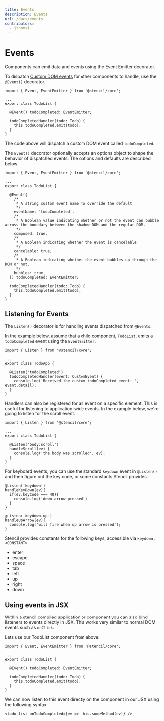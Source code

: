 ```yaml
---
title: Events
description: Events
url: /docs/events
contributors:
  - jthoms1
---
```


# Events

Components can emit data and events using the Event Emitter decorator.

To dispatch [Custom DOM events](https://developer.mozilla.org/en-US/docs/Web/Guide/Events/Creating_and_triggering_events) for other components to handle, use the `@Event()` decorator.

```tsx
import { Event, EventEmitter } from '@stencil/core';

...
export class TodoList {

  @Event() todoCompleted: EventEmitter;

  todoCompletedHandler(todo: Todo) {
    this.todoCompleted.emit(todo);
  }
}
```

The code above will dispatch a custom DOM event called `todoCompleted`.

The `Event()` decorator optionally accepts an options object to shape the behavior of dispatched events. The options and defaults are described below

```tsx
import { Event, EventEmitter } from '@stencil/core';

...
export class TodoList {

  @Event({
    /*
     * A string custom event name to override the default
     */
    eventName: 'todoCompleted',
    /*
     * A Boolean value indicating whether or not the event can bubble across the boundary between the shadow DOM and the regular DOM.
     */
    composed: true,
    /*
     * A Boolean indicating whether the event is cancelable
     */
    cancelable: true,
    /*
     * A Boolean indicating whether the event bubbles up through the DOM or not.
     */
    bubbles: true,
  }) todoCompleted: EventEmitter;

  todoCompletedHandler(todo: Todo) {
    this.todoCompleted.emit(todo);
  }
}
```

## Listening for Events

The `Listen()` decorator is for handling events dispatched from `@Events`.

In the example below, assume that a child component, `TodoList`, emits a `todoCompleted` event using the `EventEmitter`.

```tsx
import { Listen } from '@stencil/core';

...
export class TodoApp {

  @Listen('todoCompleted')
  todoCompletedHandler(event: CustomEvent) {
    console.log('Received the custom todoCompleted event: ', event.detail);
  }
}
```

Handlers can also be registered for an event on a specific element.
This is useful for listening to application-wide events.
In the example below, we're going to listen for the scroll event.

```tsx
import { Listen } from '@stencil/core';

...
export class TodoList {

  @Listen('body:scroll')
  handleScroll(ev) {
    console.log('the body was scrolled', ev);
  }
}
```

For keyboard events, you can use the standard `keydown` event in `@Listen()` and then figure out the key code, or some constants Stencil provides.

```tsx
@Listen('keydown')
handleKeyDown(ev){
  if(ev.keyCode === 40){
    console.log('down arrow pressed')
  }
}

@Listen('keydown.up')
handleUpArrow(ev){
  console.log('will fire when up arrow is pressed');
}
```

Stencil provides constants for the following keys, accessible via `keydown.<CONSTANT>`

- enter
- escape
- space
- tab
- left
- up
- right
- down

## Using events in JSX

Within a stencil compiled application or component you can also bind listeners to events directly in JSX. This works very similar to normal DOM events such as `onClick`.

Lets use our TodoList component from above:

```tsx
import { Event, EventEmitter } from '@stencil/core';

...
export class TodoList {

  @Event() todoCompleted: EventEmitter;

  todoCompletedHandler(todo: Todo) {
    this.todoCompleted.emit(todo);
  }
}
```

We can now listen to this event directly on the component in our JSX using the following syntax:

```tsx
<todo-list onTodoCompleted={ev => this.someMethod(ev)} />
```
